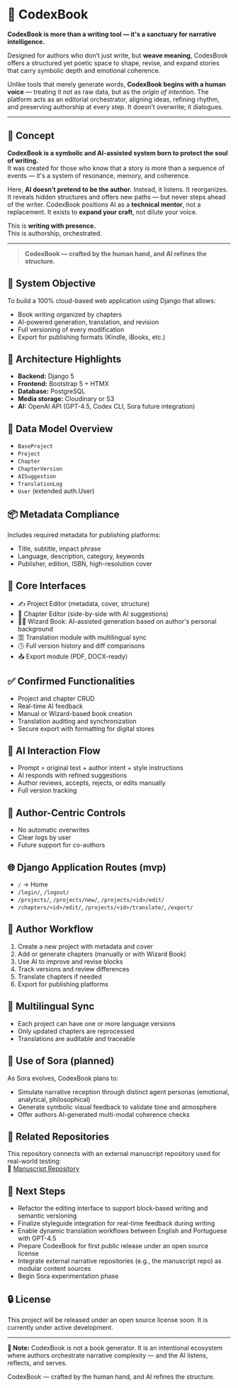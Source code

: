 # 📜 CodexBook

**CodexBook is more than a writing tool — it's a sanctuary for narrative intelligence.**  

Designed for authors who don’t just write, but **weave meaning**, CodexBook offers a structured yet poetic space to shape, revise, and expand stories that carry symbolic depth and emotional coherence.

Unlike tools that merely generate words, **CodexBook begins with a human voice** — treating it not as raw data, but as the *origin of intention*. The platform acts as an editorial orchestrator, aligning ideas, refining rhythm, and preserving authorship at every step. It doesn’t overwrite; it dialogues.

---

## 🧩 Concept

**CodexBook is a symbolic and AI-assisted system born to protect the soul of writing.**  
It was created for those who know that a story is more than a sequence of events — it's a system of resonance, memory, and coherence.

Here, **AI doesn’t pretend to be the author.** Instead, it listens. It reorganizes. It reveals hidden structures and offers new paths — but never steps ahead of the writer. CodexBook positions AI as a **technical mentor**, not a replacement. It exists to **expand your craft**, not dilute your voice.

This is **writing with presence.**  
This is authorship, orchestrated.

---

> **CodexBook — crafted by the human hand, and AI refines the structure.**

## 🎯 System Objective
To build a 100% cloud-based web application using Django that allows:
- Book writing organized by chapters
- AI-powered generation, translation, and revision
- Full versioning of every modification
- Export for publishing formats (Kindle, iBooks, etc.)

## 🧠 Architecture Highlights
- **Backend:** Django 5
- **Frontend:** Bootstrap 5 + HTMX
- **Database:** PostgreSQL
- **Media storage:** Cloudinary or S3
- **AI:** OpenAI API (GPT-4.5, Codex CLI, Sora future integration)

## 🧱 Data Model Overview
- `BaseProject`
- `Project`
- `Chapter`
- `ChapterVersion`
- `AISuggestion`
- `TranslationLog`
- `User` (extended auth.User)

## 📦 Metadata Compliance
Includes required metadata for publishing platforms:
- Title, subtitle, impact phrase
- Language, description, category, keywords
- Publisher, edition, ISBN, high-resolution cover

## 🧰 Core Interfaces
- ✍️ Project Editor (metadata, cover, structure)
- 📄 Chapter Editor (side-by-side with AI suggestions)
- 🧙‍♂️ Wizard Book: AI-assisted generation based on author's personal background
- 🈳 Translation module with multilingual sync
- 🕓 Full version history and diff comparisons
- 📤 Export module (PDF, DOCX-ready)

## ✅ Confirmed Functionalities
- Project and chapter CRUD
- Real-time AI feedback
- Manual or Wizard-based book creation
- Translation auditing and synchronization
- Secure export with formatting for digital stores

## 🔁 AI Interaction Flow
- Prompt = original text + author intent + style instructions
- AI responds with refined suggestions
- Author reviews, accepts, rejects, or edits manually
- Full version tracking

## 🔐 Author-Centric Controls
- No automatic overwrites
- Clear logs by user
- Future support for co-authors

## 🌐 Django Application Routes (mvp)
- `/` → Home  
- `/login/`, `/logout/`  
- `/projects/`, `/projects/new/`, `/projects/<id>/edit/`  
- `/chapters/<id>/edit/`, `/projects/<id>/translate/`, `/export/`

## 📍 Author Workflow
1. Create a new project with metadata and cover  
2. Add or generate chapters (manually or with Wizard Book)  
3. Use AI to improve and revise blocks  
4. Track versions and review differences  
5. Translate chapters if needed  
6. Export for publishing platforms

## 🔄 Multilingual Sync
- Each project can have one or more language versions  
- Only updated chapters are reprocessed  
- Translations are auditable and traceable

## 🧠 Use of Sora (planned)
As Sora evolves, CodexBook plans to:
- Simulate narrative reception through distinct agent personas (emotional, analytical, philosophical)  
- Generate symbolic visual feedback to validate tone and atmosphere  
- Offer authors AI-generated multi-modal coherence checks

## 🔗 Related Repositories
This repository connects with an external manuscript repository used for real-world testing:  
🔗 [Manuscript Repository](https://github.com/flavius-pax/a-ordem-pos-quantica-e-a-batuta-de-neris)

## 📅 Next Steps
- Refactor the editing interface to support block-based writing and semantic versioning  
- Finalize styleguide integration for real-time feedback during writing  
- Enable dynamic translation workflows between English and Portuguese with GPT-4.5  
- Prepare CodexBook for first public release under an open source license  
- Integrate external narrative repositories (e.g., the manuscript repo) as modular content sources  
- Begin Sora experimentation phase

## 🔒 License
This project will be released under an open source license soon. It is currently under active development.

---

**📌 Note:** CodexBook is not a book generator. It is an intentional ecosystem where authors orchestrate narrative complexity — and the AI listens, reflects, and serves.

CodexBook — crafted by the human hand, and AI refines the structure.

